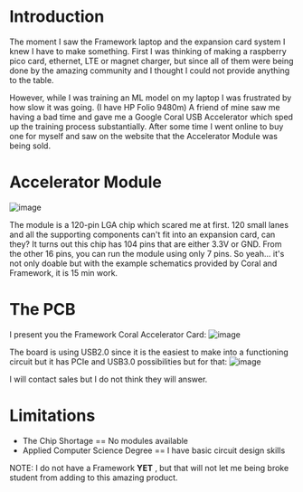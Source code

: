 # Introduction
The moment I saw the Framework laptop and the expansion card system I knew I have to make something. First I was thinking of making a raspberry pico card, ethernet, LTE or magnet charger, but since all of them were being done by the amazing community and I thought I could not provide anything to the table. 

However, while I was training an ML model on my laptop I was frustrated by how slow it was going. (I have HP Folio 9480m) A friend of mine saw me having a bad time and gave me a Google Coral USB Accelerator which sped up the training process substantially.  After some time I went online to buy one for myself and saw on the website that the Accelerator Module was being sold. 

# Accelerator Module

![image](https://user-images.githubusercontent.com/59848681/168494476-0116a74d-9756-4c9e-949f-f011ecdf7417.png)




The module is a 120-pin LGA chip which scared me at first. 120 small lanes and all the supporting components can't fit into an expansion card, can they? It turns out this chip has 104 pins that are either 3.3V or GND. From the other 16 pins, you can run the module using only 7 pins. So yeah... it's not only doable but with the example schematics provided by Coral and Framework, it is 15 min work. 

# The PCB
I present you the Framework Coral Accelerator Card:
![image](https://user-images.githubusercontent.com/59848681/168494446-546b87c5-c234-4efc-9edc-0491e97c7c51.png)

The board is using USB2.0 since it is the easiest to make into a functioning circuit but it has PCIe and USB3.0 possibilities but for that: 
![image](https://user-images.githubusercontent.com/59848681/168494455-5cc0afd3-b682-448e-b470-4b01ccfd2c06.png)

I will contact sales but I do not think they will answer.

# Limitations
- The Chip Shortage == No modules available
- Applied Computer Science Degree == I have basic circuit design skills

NOTE: I do not have a Framework **YET** , but that will not let me being broke student from adding to this amazing product.
 
